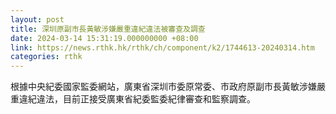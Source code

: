 ```yaml
---
layout: post
title: 深圳原副市長黃敏涉嫌嚴重違紀違法被審查及調查
date: 2024-03-14 15:31:19.000000000 +08:00
link: https://news.rthk.hk/rthk/ch/component/k2/1744613-20240314.htm
categories: rthk
---
```


根據中央紀委國家監委網站，廣東省深圳市委原常委、市政府原副市長黃敏涉嫌嚴重違紀違法，目前正接受廣東省紀委監委紀律審查和監察調查。
